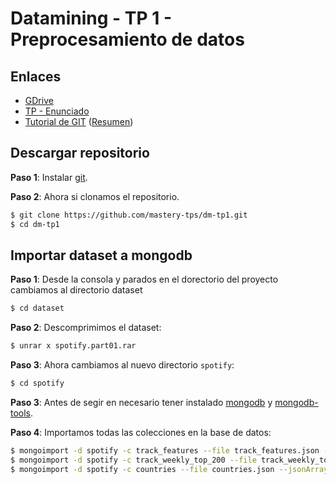 # Datamining  - TP 1 - Preprocesamiento de datos

## Enlaces
*  [GDrive](https://drive.google.com/drive/folders/1gMuZizej1ZyM3l7MYInAvXubY6XkzXMp?usp=sharing)
*  [TP - Enunciado](https://github.com/mastery-tps/dm-tp1/blob/main/docs/enunciado-tp.pdf)
*  [Tutorial de GIT](https://youtu.be/kEPF-MWGq1w) ([Resumen](https://youtu.be/kEPF-MWGq1w?t=1031))

## Descargar repositorio

**Paso 1**: Instalar [git](https://git-scm.com/downloads).

**Paso 2**:  Ahora si  clonamos el repositorio.

```bash
$ git clone https://github.com/mastery-tps/dm-tp1.git
$ cd dm-tp1
```

## Importar dataset a mongodb

**Paso 1**: Desde la consola y parados en el dorectorio del proyecto cambiamos al directorio dataset

```bash
$ cd dataset
```

**Paso 2**: Descomprimimos el dataset:

```bash
$ unrar x spotify.part01.rar
```

**Paso 3**: Ahora cambiamos al nuevo directorio `spotify`:

```bash
$ cd spotify
```
**Paso 3**: Antes de segir en necesario tener instalado [mongodb](https://www.mongodb.com/try/download/community) y [mongodb-tools](https://www.mongodb.com/try/download/database-tools).

**Paso 4**: Importamos todas las colecciones en la base de datos:

```bash
$ mongoimport -d spotify -c track_features --file track_features.json --jsonArray
$ mongoimport -d spotify -c track_weekly_top_200 --file track_weekly_top_200.json --jsonArray
$ mongoimport -d spotify -c countries --file countries.json --jsonArray
```




